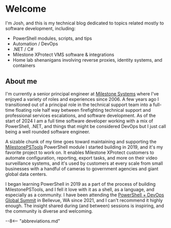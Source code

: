# Welcome

I'm Josh, and this is my technical blog dedicated to topics related mostly
to software development, including:

- PowerShell modules, scripts, and tips
- Automation / DevOps
- .NET / C#
- Milestone XProtect VMS software & integrations
- Home lab shenanigans involving reverse proxies, identity systems, and containers

<!-- more -->

## About me

I'm currently a senior principal engineer at [Milestone Systems](https://www.milestonesys.com/)
where I've enjoyed a variety of roles and experiences since 2006. A few years
ago I transitioned out of a principal role in the technical support team into
a full-time floating role half way between firefighting technical support and
professional services escalations, and software development. As of the start of
2024 I am a full time software developer working with a mix of PowerShell,
.NET, and things that might be considered DevOps but I just call being a well
rounded software engineer.

A sizable chunk of my time goes toward maintaining and supporting the [MilestonePSTools](https://www.milestonepstools.com/)
PowerShell module I started building in 2019, and it's my favorite project to
work on. It enables Milestone XProtect customers to automate configuration,
reporting, export tasks, and more on their video surveillance systems, and it's
used by customers at every scale from small businesses with a handful of cameras
to government agencies and giant global data centers.

I began learning PowerShell in 2019 as a part of the process of building
MilestonePSTools, and I fell it love with it as a shell, as a language, and
especially as a community. I have been attending the [PowerShell + DevOps Global Summit](https://www.powershellsummit.org/)
in Bellevue, WA since 2021, and I can't recommend it highly enough. The insight
shared during (and between) sessions is inspiring, and the community is diverse
and welcoming.

--8<-- "abbreviations.md"

